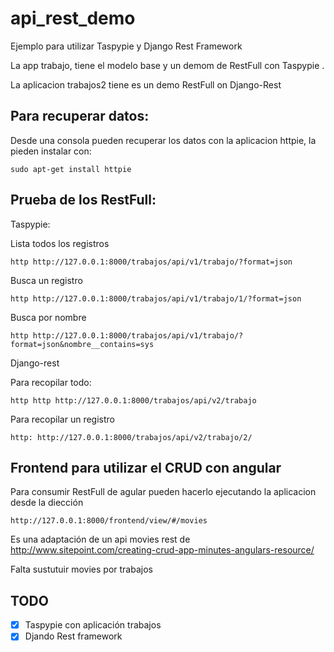 # api_rest_demo

Ejemplo para utilizar Taspypie y Django Rest Framework

La app trabajo, tiene el modelo base y un demom de RestFull con Taspypie .

La aplicacion trabajos2 tiene es un demo RestFull on Django-Rest

## Para recuperar datos:

Desde una consola pueden recuperar los datos con la aplicacion httpie, la pieden instalar con:
```
sudo apt-get install httpie
```

## Prueba de los RestFull:

Taspypie:

Lista todos los registros
```
http http://127.0.0.1:8000/trabajos/api/v1/trabajo/?format=json
```
Busca un registro
```
http http://127.0.0.1:8000/trabajos/api/v1/trabajo/1/?format=json
```

Busca por nombre
```
http http://127.0.0.1:8000/trabajos/api/v1/trabajo/?format=json&nombre__contains=sys
```

Django-rest

Para recopilar todo:
```
http http http://127.0.0.1:8000/trabajos/api/v2/trabajo
```
Para recopilar un registro
```
http: http://127.0.0.1:8000/trabajos/api/v2/trabajo/2/
```
## Frontend para utilizar el CRUD con angular

Para consumir RestFull de agular pueden hacerlo ejecutando la aplicacion desde la diección
```
http://127.0.0.1:8000/frontend/view/#/movies
```
Es una adaptación de un api movies rest de http://www.sitepoint.com/creating-crud-app-minutes-angulars-resource/

Falta sustutuir movies por trabajos

## TODO

- [X] Taspypie con aplicación trabajos
- [X] Djando Rest framework
